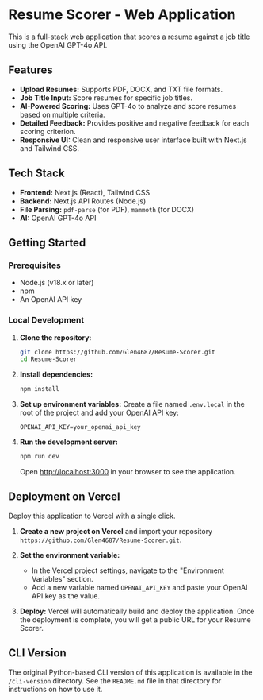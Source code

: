 # Resume Scorer - Web Application

This is a full-stack web application that scores a resume against a job title using the OpenAI GPT-4o API.

## Features

- **Upload Resumes:** Supports PDF, DOCX, and TXT file formats.
- **Job Title Input:** Score resumes for specific job titles.
- **AI-Powered Scoring:** Uses GPT-4o to analyze and score resumes based on multiple criteria.
- **Detailed Feedback:** Provides positive and negative feedback for each scoring criterion.
- **Responsive UI:** Clean and responsive user interface built with Next.js and Tailwind CSS.

## Tech Stack

- **Frontend:** Next.js (React), Tailwind CSS
- **Backend:** Next.js API Routes (Node.js)
- **File Parsing:** `pdf-parse` (for PDF), `mammoth` (for DOCX)
- **AI:** OpenAI GPT-4o API

## Getting Started

### Prerequisites

- Node.js (v18.x or later)
- npm
- An OpenAI API key

### Local Development

1. **Clone the repository:**
   ```bash
   git clone https://github.com/Glen4687/Resume-Scorer.git
   cd Resume-Scorer
   ```

2. **Install dependencies:**
   ```bash
   npm install
   ```

3. **Set up environment variables:**
   Create a file named `.env.local` in the root of the project and add your OpenAI API key:
   ```
   OPENAI_API_KEY=your_openai_api_key
   ```

4. **Run the development server:**
   ```bash
   npm run dev
   ```

   Open [http://localhost:3000](http://localhost:3000) in your browser to see the application.

## Deployment on Vercel

Deploy this application to Vercel with a single click.

1. **Create a new project on Vercel** and import your repository `https://github.com/Glen4687/Resume-Scorer.git`.

2. **Set the environment variable:**
   - In the Vercel project settings, navigate to the "Environment Variables" section.
   - Add a new variable named `OPENAI_API_KEY` and paste your OpenAI API key as the value.

3. **Deploy:**
   Vercel will automatically build and deploy the application. Once the deployment is complete, you will get a public URL for your Resume Scorer.

## CLI Version

The original Python-based CLI version of this application is available in the `/cli-version` directory. See the `README.md` file in that directory for instructions on how to use it.
